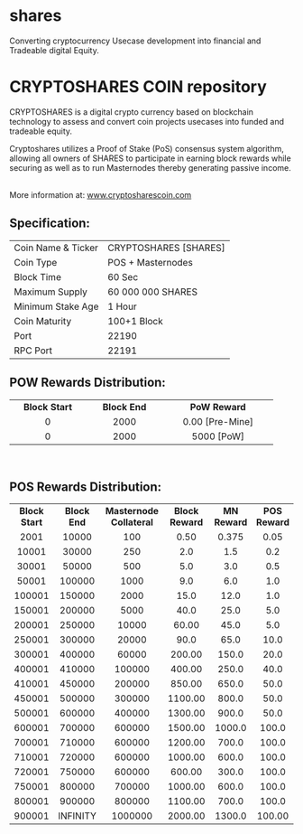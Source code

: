 # shares
Converting cryptocurrency Usecase development into financial and Tradeable digital Equity.


<h1>CRYPTOSHARES COIN repository</h1>
<p> CRYPTOSHARES is a digital crypto currency based on blockchain technology to assess and convert coin projects usecases into funded and tradeable equity.<p>
<p> Cryptoshares utilizes a Proof of Stake (PoS) consensus system algorithm, allowing all owners of SHARES to participate in earning block rewards while securing as well as to run Masternodes thereby generating passive income.<p>

<br> More information at: www.cryptosharescoin.com <br>
  
  
<h2><strong>Specification:</strong></h2>
<table>
<tbody>
<tr>
<td>Coin Name & Ticker</td>
<td>CRYPTOSHARES [SHARES]</td>
</tr>
<tr>
<td>Coin Type</td>
<td>POS + Masternodes</td>
</tr>
<tr>
<td>Block Time</td>
<td>60 Sec</td>
</tr>
<tr>
<td>Maximum Supply</td>
<td>60 000 000 SHARES</td>
</tr>
<tr>
<td>Minimum Stake Age</td>
<td>1 Hour</td>
</tr>
<tr>
<td>Coin Maturity</td>
<td>100+1 Block</td>
</tr>
<tr>
<td>Port</td>
<td>22190</td>
</tr>
<tr>
<td>RPC Port</td>
<td>22191</td>
</tr>
</tbody>
</table>
<h2><strong>POW Rewards Distribution:</strong></h2>
<table border="0" width="600" cellspacing="2" cellpadding="2">
<tr>
<td class="xl65" style="width: 120px; text-align: center;"><strong>Block Start</strong></td>
<td class="xl65" style="width: 120px; text-align: center;"><strong>Block End</strong></td>
<td class="xl65" style="width: 180px; text-align: center;"><strong>PoW Reward</strong></td>
</tr>
<tr>
<td class="xl65" style="width: 120px; text-align: center;">0</td>
<td class="xl65" style="width: 120px; text-align: center;">2000</td>
<td class="xl65" style="width: 180px; text-align: center;">0.00 [Pre-Mine]</td>
</tr>
<tr>
<td class="xl65" style="width: 120px; text-align: center;">0</td>
<td class="xl65" style="width: 120px; text-align: center;">2000</td>
<td class="xl65" style="width: 180px; text-align: center;">5000 [PoW]</td>
</tr>
</table>
<br>
<h2><strong>POS Rewards Distribution:</strong></h2>
<table border="0" width="600" cellspacing="2" cellpadding="2"><colgroup><col width="26" /><col width="106" /><col width="98" /><col width="126" /><col width="130" /><col width="118" /></colgroup>
<tbody>
<tr>
<td class="xl65" style="width: 120px; text-align: center;"><strong>Block Start</strong></td>
<td class="xl65" style="width: 120px; text-align: center;"><strong>Block End</strong></td>
<td class="xl65" style="width: 180px; text-align: center;"><strong>Masternode Collateral</strong></td>
<td class="xl65" style="width: 120px; text-align: center;"><strong>Block Reward</strong></td>
<td class="xl65" style="width: 120px; text-align: center;"><strong>MN Reward</strong></td>
<td class="xl66" style="width: 120px; text-align: center;"><strong>POS Reward</strong></td>
<td class="xl66" style="width: 120px; text-align: center;"><strong>DEV Reward</strong></td>
</tr>
<tr>
<td class="xl65" style="width: 120px; text-align: center;">2001</td>
<td class="xl65" style="width: 120px; text-align: center;">10000</td>
<td class="xl65" style="width: 180px; text-align: center;">100</td>
<td class="xl65" style="width: 120px; text-align: center;">0.50</td>
<td class="xl65" style="width: 120px; text-align: center;">0.375</td>
<td class="xl66" style="width: 120px; text-align: center;">0.05</td>
<td class="xl66" style="width: 120px; text-align: center;">0.075</td>
</tr>
<tr>
<td class="xl65" style="width: 120px; text-align: center;">10001</td>
<td class="xl65" style="width: 120px; text-align: center;">30000</td>
<td class="xl65" style="width: 180px; text-align: center;">250</td>
<td class="xl65" style="width: 120px; text-align: center;">2.0</td>
<td class="xl65" style="width: 120px; text-align: center;">1.5</td>
<td class="xl66" style="width: 120px; text-align: center;">0.2</td>
<td class="xl66" style="width: 120px; text-align: center;">0.3</td>
</tr>
<tr>
<td class="xl65" style="width: 120px; text-align: center;">30001</td>
<td class="xl65" style="width: 120px; text-align: center;">50000</td>
<td class="xl65" style="width: 180px; text-align: center;">500</td>
<td class="xl65" style="width: 120px; text-align: center;">5.0</td>
<td class="xl65" style="width: 120px; text-align: center;">3.0</td>
<td class="xl66" style="width: 120px; text-align: center;">0.5</td>
<td class="xl66" style="width: 120px; text-align: center;">1.5</td>
</tr>
<tr>
<td class="xl65" style="width: 120px; text-align: center;">50001</td>
<td class="xl65" style="width: 120px; text-align: center;">100000</td>
<td class="xl65" style="width: 180px; text-align: center;">1000</td>
<td class="xl65" style="width: 120px; text-align: center;">9.0</td>
<td class="xl65" style="width: 120px; text-align: center;">6.0</td>
<td class="xl66" style="width: 120px; text-align: center;">1.0</td>
<td class="xl66" style="width: 120px; text-align: center;">2.0</td>
</tr>
<tr>
<td class="xl65" style="width: 120px; text-align: center;">100001</td>
<td class="xl65" style="width: 120px; text-align: center;">150000</td>
<td class="xl65" style="width: 180px; text-align: center;">2000</td>
<td class="xl65" style="width: 120px; text-align: center;">15.0</td>
<td class="xl65" style="width: 120px; text-align: center;">12.0</td>
<td class="xl66" style="width: 120px; text-align: center;">1.0</td>
<td class="xl66" style="width: 120px; text-align: center;">2.0</td>
</tr>
<tr>
<td class="xl65" style="width: 120px; text-align: center;">150001</td>
<td class="xl65" style="width: 120px; text-align: center;">200000</td>
<td class="xl65" style="width: 180px; text-align: center;">5000</td>
<td class="xl65" style="width: 120px; text-align: center;">40.0</td>
<td class="xl65" style="width: 120px; text-align: center;">25.0</td>
<td class="xl66" style="width: 120px; text-align: center;">5.0</td>
<td class="xl66" style="width: 120px; text-align: center;">10.0</td>
</tr>
<tr>
<td class="xl65" style="width: 120px; text-align: center;">200001</td>
<td class="xl65" style="width: 120px; text-align: center;">250000</td>
<td class="xl65" style="width: 180px; text-align: center;">10000</td>
<td class="xl65" style="width: 120px; text-align: center;">60.00</td>
<td class="xl65" style="width: 120px; text-align: center;">45.0</td>
<td class="xl66" style="width: 120px; text-align: center;">5.0</td>
<td class="xl66" style="width: 120px; text-align: center;">10.0</td>
</tr>
<tr>
<td class="xl65" style="width: 120px; text-align: center;">250001</td>
<td class="xl65" style="width: 120px; text-align: center;">300000</td>
<td class="xl65" style="width: 180px; text-align: center;">20000</td>
<td class="xl65" style="width: 120px; text-align: center;">90.0</td>
<td class="xl65" style="width: 120px; text-align: center;">65.0</td>
<td class="xl66" style="width: 120px; text-align: center;">10.0</td>
<td class="xl66" style="width: 120px; text-align: center;">15.0</td>
</tr>
<tr>
<td class="xl65" style="width: 120px; text-align: center;">300001</td>
<td class="xl65" style="width: 120px; text-align: center;">400000</td>
<td class="xl65" style="width: 180px; text-align: center;">60000</td>
<td class="xl65" style="width: 120px; text-align: center;">200.00</td>
<td class="xl65" style="width: 120px; text-align: center;">150.0</td>
<td class="xl66" style="width: 120px; text-align: center;">20.0</td>
<td class="xl66" style="width: 120px; text-align: center;">30.0</td>
</tr>
<tr>
<td class="xl65" style="width: 120px; text-align: center;">400001</td>
<td class="xl65" style="width: 120px; text-align: center;">410000</td>
<td class="xl65" style="width: 180px; text-align: center;">100000</td>
<td class="xl65" style="width: 120px; text-align: center;">400.00</td>
<td class="xl65" style="width: 120px; text-align: center;">250.0</td>
<td class="xl66" style="width: 120px; text-align: center;">40.0</td>
<td class="xl66" style="width: 120px; text-align: center;">110.0</td>
</tr>
<tr>
<td class="xl65" style="width: 120px; text-align: center;">410001</td>
<td class="xl65" style="width: 120px; text-align: center;">450000</td>
<td class="xl65" style="width: 180px; text-align: center;">200000</td>
<td class="xl65" style="width: 120px; text-align: center;">850.00</td>
<td class="xl65" style="width: 120px; text-align: center;">650.0</td>
<td class="xl66" style="width: 120px; text-align: center;">50.0</td>
<td class="xl66" style="width: 120px; text-align: center;">150.0</td>
</tr>
<tr>
<td class="xl65" style="width: 120px; text-align: center;">450001</td>
<td class="xl65" style="width: 120px; text-align: center;">500000</td>
<td class="xl65" style="width: 180px; text-align: center;">300000</td>
<td class="xl65" style="width: 120px; text-align: center;">1100.00</td>
<td class="xl65" style="width: 120px; text-align: center;">800.0</td>
<td class="xl66" style="width: 120px; text-align: center;">50.0</td>
<td class="xl66" style="width: 120px; text-align: center;">250.0</td>
</tr>
<tr>
<td class="xl65" style="width: 120px; text-align: center;">500001</td>
<td class="xl65" style="width: 120px; text-align: center;">600000</td>
<td class="xl65" style="width: 180px; text-align: center;">400000</td>
<td class="xl65" style="width: 120px; text-align: center;">1300.00</td>
<td class="xl65" style="width: 120px; text-align: center;">900.0</td>
<td class="xl66" style="width: 120px; text-align: center;">50.0</td>
<td class="xl66" style="width: 120px; text-align: center;">350.0</td>
</tr>
<tr>
<td class="xl65" style="width: 120px; text-align: center;">600001</td>
<td class="xl65" style="width: 120px; text-align: center;">700000</td>
<td class="xl65" style="width: 180px; text-align: center;">600000</td>
<td class="xl65" style="width: 120px; text-align: center;">1500.00</td>
<td class="xl65" style="width: 120px; text-align: center;">1000.0</td>
<td class="xl66" style="width: 120px; text-align: center;">100.0</td>
<td class="xl66" style="width: 120px; text-align: center;">400.0</td>
</tr>
<tr>
<td class="xl65" style="width: 120px; text-align: center;">700001</td>
<td class="xl65" style="width: 120px; text-align: center;">710000</td>
<td class="xl65" style="width: 180px; text-align: center;">600000</td>
<td class="xl65" style="width: 120px; text-align: center;">1200.00</td>
<td class="xl65" style="width: 120px; text-align: center;">700.0</td>
<td class="xl66" style="width: 120px; text-align: center;">100.0</td>
<td class="xl66" style="width: 120px; text-align: center;">400.0</td>
</tr>
<tr>
<td class="xl65" style="width: 120px; text-align: center;">710001</td>
<td class="xl65" style="width: 120px; text-align: center;">720000</td>
<td class="xl65" style="width: 180px; text-align: center;">600000</td>
<td class="xl65" style="width: 120px; text-align: center;">1000.00</td>
<td class="xl65" style="width: 120px; text-align: center;">600.0</td>
<td class="xl66" style="width: 120px; text-align: center;">100.0</td>
<td class="xl66" style="width: 120px; text-align: center;">300.0</td>
</tr>
<tr>
<td class="xl65" style="width: 120px; text-align: center;">720001</td>
<td class="xl65" style="width: 120px; text-align: center;">750000</td>
<td class="xl65" style="width: 180px; text-align: center;">600000</td>
<td class="xl65" style="width: 120px; text-align: center;">600.00</td>
<td class="xl65" style="width: 120px; text-align: center;">300.0</td>
<td class="xl66" style="width: 120px; text-align: center;">100.0</td>
<td class="xl66" style="width: 120px; text-align: center;">200.0</td>
</tr>
<tr>
<td class="xl65" style="width: 120px; text-align: center;">750001</td>
<td class="xl65" style="width: 120px; text-align: center;">800000</td>
<td class="xl65" style="width: 180px; text-align: center;">700000</td>
<td class="xl65" style="width: 120px; text-align: center;">1000.00</td>
<td class="xl65" style="width: 120px; text-align: center;">600.0</td>
<td class="xl66" style="width: 120px; text-align: center;">100.0</td>
<td class="xl66" style="width: 120px; text-align: center;">300.0</td>
</tr>
<tr>
<td class="xl65" style="width: 120px; text-align: center;">800001</td>
<td class="xl65" style="width: 120px; text-align: center;">900000</td>
<td class="xl65" style="width: 180px; text-align: center;">800000</td>
<td class="xl65" style="width: 120px; text-align: center;">1100.00</td>
<td class="xl65" style="width: 120px; text-align: center;">700.0</td>
<td class="xl66" style="width: 120px; text-align: center;">100.0</td>
<td class="xl66" style="width: 120px; text-align: center;">300.0</td>
</tr>
<tr>
<td class="xl65" style="width: 120px; text-align: center;">900001</td>
<td class="xl65" style="width: 120px; text-align: center;">INFINITY</td>
<td class="xl65" style="width: 180px; text-align: center;">1000000</td>
<td class="xl65" style="width: 120px; text-align: center;">2000.00</td>
<td class="xl65" style="width: 120px; text-align: center;">1300.0</td>
<td class="xl66" style="width: 120px; text-align: center;">100.00</td>
<td class="xl66" style="width: 120px; text-align: center;">600.0</td>
</tr>
</tbody>
</table>
